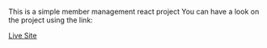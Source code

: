 
This is a simple member management react project 
You can have a look on the project using the link:

[Live Site](https://vigorous-leakey-be0407.netlify.app/)

